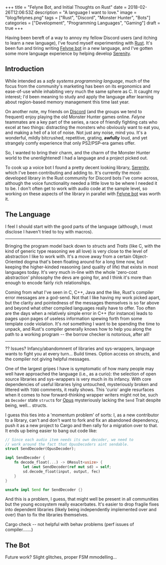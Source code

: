 +++ 
title = "Felyne Bot, and Initial Thoughts on Rust"
date = 2018-02-26T12:06:53Z
description = "A language I want to love."
image = "blog/felynes.png"
tags = ["Rust", "Discord", "Monster Hunter", "Bots"]
categories = ["Development", "Programming Languages", "Gaming"]
draft = true
+++

Having been bereft of a way to annoy my fellow Discord users (and itching to learn a new language), I've found myself experimenting with [Rust](https://www.rust-lang.org).
It's been fun and tiring writing [Felyne bot](https://github.com/FelixMcFelix/felyne-bot) in a new language, and I've gotten some more language experience by helping develop [Serenity](https://github.com/zeyla/serenity).

<!--more-->

## Introduction

While intended as a *safe systems programming language*, much of the focus from the community's marketing has been on its ergonomics and ease-of-use while inhabiting very much the same sphere as C.
It caught my interest; I'd been meaning to study and apply the language after learning about region-based memory management this time last year.

On another note, my friends on [Discord](https://discord.gg) (and the groups we tend to frequent) enjoy playing the old Monster Hunter games online.
*Felyne* teammates are a key part of the series, a race of friendly fighting cats who excel at two things: distracting the monsters who obviously want to eat you, and making a hell of a lot of noise.
Not just any noise, mind you.
It's a wonderful, mildly bitcrushed, repetitive, grating, **awfully** loud, and yet strangely comfy experience that only PS2/PSP-era games offer.

So, I wanted to bring their charm, and the charm of the Monster Hunter world to the unenlightened!
I had a language and a project picked out.

To cook up a voice bot I found a pretty decent looking library, [Serenity](https://github.com/zeyla/serenity), which I've been contributing and adding to.
It's currently the most-developed library in the Rust community for Discord bots I've come across, although the voice functionality needed a little love to be where I needed it to be.
I don't often get to work with audio code at the sample level, so working on these aspects of the library in parallel with [Felyne bot](https://github.com/FelixMcFelix/felyne-bot) was worth it.

## The Language

I feel I should start with the good parts of the language (although, I must disclose I haven't tried to toy with macros).

---

Bringing the program model back down to *structs* and *Traits* (like C, with the kind of generic type reasoning we all love) is very close to the level of abstraction I like to work with.
It's a move away from a certain Object-Oriented dogma that's been floating around for a long time now, but keeping the higher-kinded reasoning (and quality of life) that exists in most languages today.
It's very much in-line with the whole 'zero-cost abstraction' philosophy the devs are going for, and I think it's more than enough to encode fairly rich relationships.

Coming from what I've seen in C, C++, Java and the like, Rust's compiler error messages are a god-send.
Not that I like having my work picked apart, but the clarity and pointedness of the messages themselves is so far above and beyond what other compiled languages really have to offer.
Too often are the days when a relatively simple error in C++ (for instance) leads to pages upon pages of useless information spewing forth from some template code violation.
It's *not* something I want to be spending the time to unpack, and Rust's compiler generally knows how to help you along the path to a working program -- the borrow checker is notorious, after all!

---

?? Issues? Infancy/abandomnent of libraries and sys-wrappers, language wants to fight you at every turn... Build times. Option access on structs, and the compiler not giving helpful messages.

One of the largest gripes I have is symptomatic of how many people may well have approached the language (i.e., as a curio): the selection of open source libraries and sys-wrappers is very much in its infancy.
With core dependencies of useful libraries lying untouched, mysteriously broken and littered with `TODO` comments, it really shows.
This 'curio' angle resurfaces when it comes to how forward-thinking wrapper writers might not be, such as `Decoder` state `struct`s for [Opus](https://github.com/SpaceManiac/opus-rs) mysteriously lacking the `Send` Trait despite being, well... structs.

I guess this ties into a 'momentum problem' of sorts: I, as a new contributor to a library, can't and don't want to fork and fix an abandoned dependency, push it as a new project to Cargo and then rally for a migration over to that.
It ends up being easier to bang out code like:

```rust
// Since each audio item needs its own decoder, we need to
// work around the fact that OpusDecoders aint sendable.
struct SendDecoder(OpusDecoder);

impl SendDecoder {
    fn decode_float(...) -> OResult<usize> {
        let &mut SendDecoder(ref mut sd) = self;
        sd.decode_float(input, output, fec)
    }
}

unsafe impl Send for SendDecoder {}
```

And this is a problem, I guess, that might well be present in all communities but the young ecosystem really exacerbates.
It's easier to drop fragile fixes into dependent libraries (likely being independently implemented over and over) than to fix the libraries themselves.

Cargo check -- not helpful with behav problems (perf issues of compiler.......)

## The Bot

Future work? Slight glitches, proper FSM mmodelling...